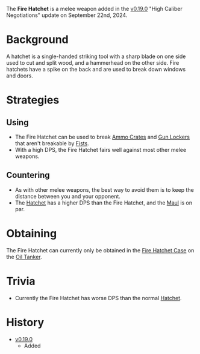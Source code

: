 The **Fire Hatchet** is a melee weapon added in the [v0.19.0](https://github.com/HasangerGames/suroi/releases/tag/v0.19.0) "High Caliber Negotiations" update on September 22nd, 2024. 

# Background
A hatchet is a single-handed striking tool with a sharp blade on one side used to cut and split wood, and a hammerhead on the other side. Fire hatchets have a spike on the back and are used to break down windows and doors.

# Strategies
## Using
- The Fire Hatchet can be used to break [Ammo Crates](/obstacles/ammo_crate) and [Gun Lockers](/obstacles/gun_locker) that aren't breakable by [Fists](/weapons/melee/fists).
- With a high DPS, the Fire Hatchet fairs well against most other melee weapons.

## Countering
- As with other melee weapons, the best way to avoid them is to keep the distance between you and your opponent.
- The [Hatchet](/weapons/hatchet) has a higher DPS than the Fire Hatchet, and the [Maul](/weapons/melee/maul) is on par.

# Obtaining
The Fire Hatchet can currently only be obtained in the [Fire Hatchet Case](/obstacles/fire_hatchet_case) on the [Oil Tanker](/buildings/oil_tanker).

# Trivia
- Currently the Fire Hatchet has worse DPS than the normal [Hatchet](/weapons/melee/hatchet).

# History
- [v0.19.0](https://github.com/HasangerGames/suroi/releases/tag/v0.19.0)
  - Added
